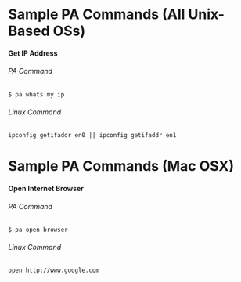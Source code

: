 # Sample PA Commands (All Unix-Based OSs)

#### Get IP Address
###### PA Command
```
$ pa whats my ip
```
###### Linux Command
```
ipconfig getifaddr en0 || ipconfig getifaddr en1
```

# Sample PA Commands (Mac OSX)

#### Open Internet Browser
###### PA Command
```
$ pa open browser
```
###### Linux Command
```
open http://www.google.com
```
